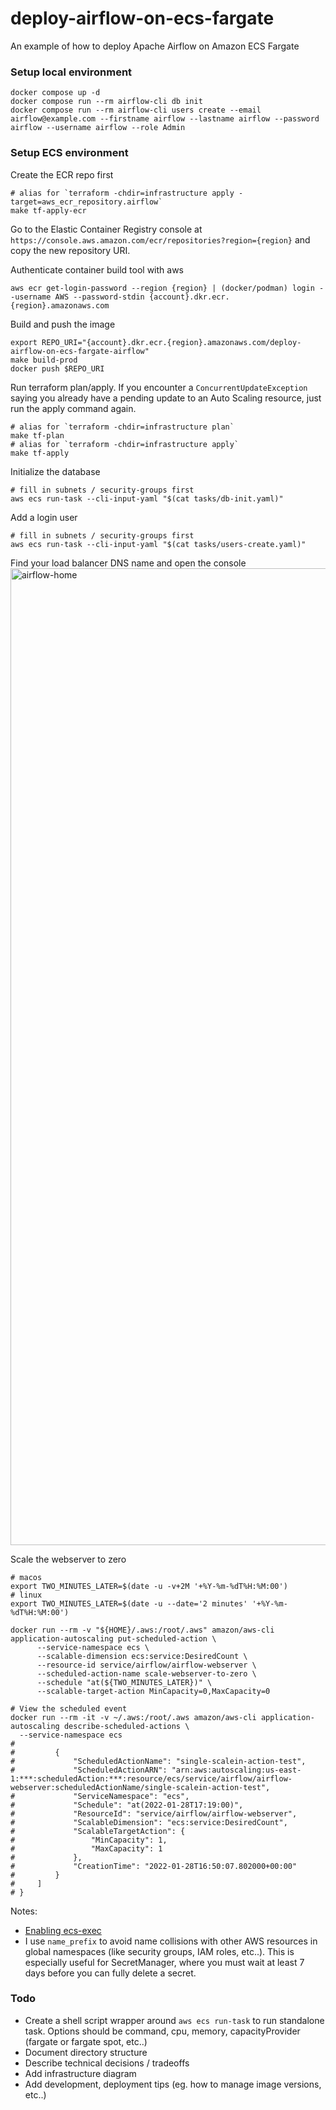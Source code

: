 # deploy-airflow-on-ecs-fargate
An example of how to deploy Apache Airflow on Amazon ECS Fargate

### Setup local environment
```
docker compose up -d
docker compose run --rm airflow-cli db init
docker compose run --rm airflow-cli users create --email airflow@example.com --firstname airflow --lastname airflow --password airflow --username airflow --role Admin
```

### Setup ECS environment

Create the ECR repo first
```shell
# alias for `terraform -chdir=infrastructure apply -target=aws_ecr_repository.airflow`
make tf-apply-ecr
```

Go to the Elastic Container Registry console at `https://console.aws.amazon.com/ecr/repositories?region={region}` and copy the new repository URI.

Authenticate container build tool with aws
```shell
aws ecr get-login-password --region {region} | (docker/podman) login --username AWS --password-stdin {account}.dkr.ecr.{region}.amazonaws.com
```

Build and push the image
```shell
export REPO_URI="{account}.dkr.ecr.{region}.amazonaws.com/deploy-airflow-on-ecs-fargate-airflow"
make build-prod
docker push $REPO_URI
```

Run terraform plan/apply. If you encounter a `ConcurrentUpdateException` saying you already have a pending update to an Auto Scaling resource, just run the apply command again.
```shell
# alias for `terraform -chdir=infrastructure plan`
make tf-plan
# alias for `terraform -chdir=infrastructure apply`
make tf-apply
```

Initialize the database
```
# fill in subnets / security-groups first
aws ecs run-task --cli-input-yaml "$(cat tasks/db-init.yaml)"
```

Add a login user
```
# fill in subnets / security-groups first
aws ecs run-task --cli-input-yaml "$(cat tasks/users-create.yaml)"
```

Find your load balancer DNS name and open the console
<img width="1563" alt="airflow-home" src="https://user-images.githubusercontent.com/11639738/151594663-0895e62e-2fb3-4a6d-8bd5-98e9d8f1af90.png">


Scale the webserver to zero
```shell
# macos
export TWO_MINUTES_LATER=$(date -u -v+2M '+%Y-%m-%dT%H:%M:00')
# linux
export TWO_MINUTES_LATER=$(date -u --date='2 minutes' '+%Y-%m-%dT%H:%M:00')

docker run --rm -v "${HOME}/.aws:/root/.aws" amazon/aws-cli application-autoscaling put-scheduled-action \
	  --service-namespace ecs \
	  --scalable-dimension ecs:service:DesiredCount \
	  --resource-id service/airflow/airflow-webserver \
	  --scheduled-action-name scale-webserver-to-zero \
	  --schedule "at(${TWO_MINUTES_LATER})" \
	  --scalable-target-action MinCapacity=0,MaxCapacity=0

# View the scheduled event
docker run --rm -it -v ~/.aws:/root/.aws amazon/aws-cli application-autoscaling describe-scheduled-actions \
  --service-namespace ecs
#
#         {
#             "ScheduledActionName": "single-scalein-action-test",
#             "ScheduledActionARN": "arn:aws:autoscaling:us-east-1:***:scheduledAction:***:resource/ecs/service/airflow/airflow-webserver:scheduledActionName/single-scalein-action-test",
#             "ServiceNamespace": "ecs",
#             "Schedule": "at(2022-01-28T17:19:00)",
#             "ResourceId": "service/airflow/airflow-webserver",
#             "ScalableDimension": "ecs:service:DesiredCount",
#             "ScalableTargetAction": {
#                 "MinCapacity": 1,
#                 "MaxCapacity": 1
#             },
#             "CreationTime": "2022-01-28T16:50:07.802000+00:00"
#         }
#     ]
# }
```

Notes:
- [Enabling ecs-exec](https://docs.aws.amazon.com/AmazonECS/latest/developerguide/ecs-exec.html)
- I use `name_prefix` to avoid name collisions with other AWS resources in global namespaces (like security groups, IAM roles, etc..). This is especially useful for SecretManager, where you must wait at least 7 days before you can fully delete a secret.

### Todo
- Create a shell script wrapper around `aws ecs run-task` to run standalone task. Options should be command, cpu, memory, capacityProvider (fargate or fargate spot, etc..)
- Document directory structure
- Describe technical decisions / tradeoffs
- Add infrastructure diagram
- Add development, deployment tips (eg. how to manage image versions, etc..)
```
